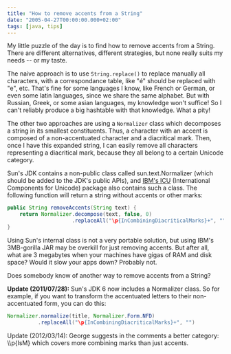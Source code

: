 ```yaml
---
title: "How to remove accents from a String"
date: "2005-04-27T00:00:00.000+02:00"
tags: [java, tips]
---
```


My little puzzle of the day is to find how to remove accents from a String. There are different alternatives, different strategies, but none really suits my needs -- or my taste.

The naive approach is to use `String.replace()` to replace manually all characters, with a correspondance table, like "é" should be replaced with "e", etc. That's fine for some languages I know, like French or German, or even some latin languages, since we share the same alphabet. But with Russian, Greek, or some asian languages, my knowledge won't suffice! So I can't reliably produce a big hashtable with that knowledge. What a pity!

The other two approaches are using a `Normalizer` class which decomposes a string in its smallest constituents. Thus, a character with an accent is composed of a non-accentuated character and a diacritical mark. Then, once I have this expanded string, I can easily remove all characters representing a diacritical mark, because they all belong to a certain Unicode category.

Sun's JDK contains a non-public class called sun.text.Normalizer (which should be added to the JDK's public APIs), and [IBM's ICU](http://icu.sourceforge.net/) (International Components for Unicode) package also contains such a class. The following function will return a string without accents or other marks:

```java
public String removeAccents(String text) {
    return Normalizer.decompose(text, false, 0)
                     .replaceAll("\p{InCombiningDiacriticalMarks}+", "");
}
```

Using Sun's internal class is not a very portable solution, but using IBM's 3MB-gorilla JAR may be overkill for just removing accents. But after all, what are 3 megabytes when your machines have gigas of RAM and disk space? Would it slow your apps down? Probably not.

Does somebody know of another way to remove accents from a String?

**Update (2011/07/28):** Sun's JDK 6 now includes a Normalizer class. So for example, if you want to transform the accentuated letters to their non-accentuated form, you can do this:

```java
Normalizer.normalize(title, Normalizer.Form.NFD)
          .replaceAll("\p{InCombiningDiacriticalMarks}+", "")
```

Update (2012/03/14): George suggests in the comments a better category: \\\\p{IsM} which covers more combining marks than just accents.